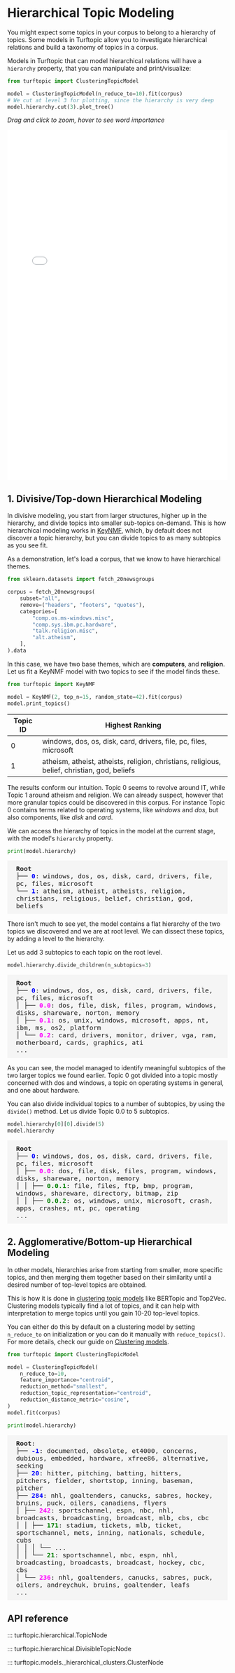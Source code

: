 # Hierarchical Topic Modeling

You might expect some topics in your corpus to belong to a hierarchy of topics.
Some models in Turftopic allow you to investigate hierarchical relations and build a taxonomy of topics in a corpus.

Models in Turftopic that can model hierarchical relations will have a `hierarchy` property, that you can manipulate and print/visualize:

```python
from turftopic import ClusteringTopicModel

model = ClusteringTopicModel(n_reduce_to=10).fit(corpus)
# We cut at level 3 for plotting, since the hierarchy is very deep
model.hierarchy.cut(3).plot_tree()
```

_Drag and click to zoom, hover to see word importance_

<iframe src="../images/tree_plot.html", title="Topic hierarchy in a clustering model", style="height:800px;width:100%;padding:0px;border:none;"></iframe>


## 1. Divisive/Top-down Hierarchical Modeling

In divisive modeling, you start from larger structures, higher up in the hierarchy, and  divide topics into smaller sub-topics on-demand.
This is how hierarchical modeling works in [KeyNMF](keynmf.md), which, by default does not discover a topic hierarchy, but you can divide topics to as many subtopics as you see fit.

As a demonstration, let's load a corpus, that we know to have hierarchical themes.

```python
from sklearn.datasets import fetch_20newsgroups

corpus = fetch_20newsgroups(
    subset="all",
    remove=("headers", "footers", "quotes"),
    categories=[
        "comp.os.ms-windows.misc",
        "comp.sys.ibm.pc.hardware",
        "talk.religion.misc",
        "alt.atheism",
    ],
).data
```

In this case, we have two base themes, which are **computers**, and **religion**.
Let us fit a KeyNMF model with two topics to see if the model finds these.

```python
from turftopic import KeyNMF

model = KeyNMF(2, top_n=15, random_state=42).fit(corpus)
model.print_topics()
```

| Topic ID | Highest Ranking |
| - | - |
| 0 | windows, dos, os, disk, card, drivers, file, pc, files, microsoft |
| 1 | atheism, atheist, atheists, religion, christians, religious, belief, christian, god, beliefs |

The results conform our intuition. Topic 0 seems to revolve around IT, while Topic 1 around atheism and religion.
We can already suspect, however that more granular topics could be discovered in this corpus.
For instance Topic 0 contains terms related to operating systems, like *windows* and *dos*, but also components, like *disk* and *card*.

We can access the hierarchy of topics in the model at the current stage, with the model's `hierarchy` property.

```python
print(model.hierarchy)
```

<div style="background-color: #F5F5F5; padding: 10px; padding-left: 20px; padding-right: 20px;">
<tt style="font-size: 11pt">
<b>Root </b><br>
├── <b style="color: blue">0</b>: windows, dos, os, disk, card, drivers, file, pc, files, microsoft <br>
└── <b style="color: blue">1</b>: atheism, atheist, atheists, religion, christians, religious, belief, christian, god, beliefs <br>
</tt>
</div>

There isn't much to see yet, the model contains a flat hierarchy of the two topics we discovered and we are at root level.
We can dissect these topics, by adding a level to the hierarchy.

Let us add 3 subtopics to each topic on the root level.

```python
model.hierarchy.divide_children(n_subtopics=3)
```

<div style="background-color: #F5F5F5; padding: 10px; padding-left: 20px; padding-right: 20px;">
<tt style="font-size: 11pt">
<b>Root </b><br>
├── <b style="color: blue">0</b>: windows, dos, os, disk, card, drivers, file, pc, files, microsoft <br>
│   ├── <b style="color: magenta">0.0</b>: dos, file, disk, files, program, windows, disks, shareware, norton, memory <br>
│   ├── <b style="color: magenta">0.1</b>: os, unix, windows, microsoft, apps, nt, ibm, ms, os2, platform <br>
│   └── <b style="color: magenta">0.2</b>: card, drivers, monitor, driver, vga, ram, motherboard, cards, graphics, ati <br>
...
</tt>
</div>

As you can see, the model managed to identify meaningful subtopics of the two larger topics we found earlier.
Topic 0 got divided into a topic mostly concerned with dos and windows, a topic on operating systems in general, and one about hardware.

You can also divide individual topics to a number of subtopics, by using the `divide()` method.
Let us divide Topic 0.0 to 5 subtopics.

```python
model.hierarchy[0][0].divide(5)
model.hierarchy
```

<div style="background-color: #F5F5F5; padding: 10px; padding-left: 20px; padding-right: 20px;">
<tt style="font-size: 11pt">
<b>Root </b><br>
├── <b style="color: blue">0</b>: windows, dos, os, disk, card, drivers, file, pc, files, microsoft <br>
│   ├── <b style="color: magenta">0.0</b>: dos, file, disk, files, program, windows, disks, shareware, norton, memory <br>
│   │   ├── <b style="color: green">0.0.1</b>: file, files, ftp, bmp, program, windows, shareware, directory, bitmap, zip <br>
│   │   ├── <b style="color: green">0.0.2</b>: os, windows, unix, microsoft, crash, apps, crashes, nt, pc, operating <br>
...
</tt>
</div>

## 2. Agglomerative/Bottom-up Hierarchical Modeling

In other models, hierarchies arise from starting from smaller, more specific topics, and then merging them together based on their similarity until a desired number of top-level topics are obtained.

This is how it is done in [clustering topic models](clustering.md) like BERTopic and Top2Vec.
Clustering models typically find a lot of topics, and it can help with interpretation to merge topics until you gain 10-20 top-level topics.

You can either do this by default on a clustering model by setting `n_reduce_to` on initialization or you can do it manually with `reduce_topics()`.
For more details, check our guide on [Clustering models](clustering.md).

```python
from turftopic import ClusteringTopicModel

model = ClusteringTopicModel(
    n_reduce_to=10,
    feature_importance="centroid",
    reduction_method="smallest",
    reduction_topic_representation="centroid",
    reduction_distance_metric="cosine",
)
model.fit(corpus)

print(model.hierarchy)
```

<div style="background-color: #F5F5F5; padding: 10px; padding-left: 20px; padding-right: 20px;">
<tt style="font-size: 11pt">
<b>Root</b>: <br>
├── <b style="color:blue">-1</b>: documented, obsolete, et4000, concerns, dubious, embedded, hardware, xfree86, alternative, seeking<br>
├── <b style="color:blue">20</b>: hitter, pitching, batting, hitters, pitchers, fielder, shortstop, inning, baseman, pitcher<br>
├── <b style="color:blue">284</b>: nhl, goaltenders, canucks, sabres, hockey, bruins, puck, oilers, canadiens, flyers<br>
│   ├── <b style="color:magenta">242</b>: sportschannel, espn, nbc, nhl, broadcasts, broadcasting, broadcast, mlb, cbs, cbc<br>
│   │   ├── <b style="color:green">171</b>: stadium, tickets, mlb, ticket, sportschannel, mets, inning, nationals, schedule, cubs<br>
│   │   │   └── ...<br>
│   │   └── <b style="color:green">21</b>: sportschannel, nbc, espn, nhl, broadcasting, broadcasts, broadcast, hockey, cbc, cbs<br>
│   └── <b style="color:magenta">236</b>: nhl, goaltenders, canucks, sabres, puck, oilers, andreychuk, bruins, goaltender, leafs<br>
...
</tt>
</div>


## API reference

::: turftopic.hierarchical.TopicNode

::: turftopic.hierarchical.DivisibleTopicNode

::: turftopic.models._hierarchical_clusters.ClusterNode



